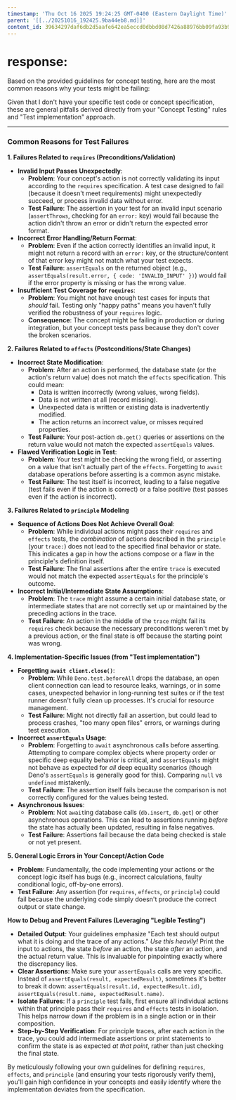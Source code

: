 ```yaml
---
timestamp: 'Thu Oct 16 2025 19:24:25 GMT-0400 (Eastern Daylight Time)'
parent: '[[../20251016_192425.9ba44eb8.md]]'
content_id: 39634297daf6db2d5aafe642ea5eccd0dbbd08d7426a88976bb09fa93b964846
---
```


# response:

Based on the provided guidelines for concept testing, here are the most common reasons why your tests might be failing:

Given that I don't have your specific test code or concept specification, these are general pitfalls derived directly from your "Concept Testing" rules and "Test implementation" approach.

***

### Common Reasons for Test Failures

**1. Failures Related to `requires` (Preconditions/Validation)**

* **Invalid Input Passes Unexpectedly**:
  * **Problem**: Your concept's action is not correctly validating its input according to the `requires` specification. A test case designed to fail (because it doesn't meet requirements) might unexpectedly succeed, or process invalid data without error.
  * **Test Failure**: The assertion in your test for an invalid input scenario (`assertThrows`, checking for an `error:` key) would fail because the action didn't throw an error or didn't return the expected error format.
* **Incorrect Error Handling/Return Format**:
  * **Problem**: Even if the action correctly identifies an invalid input, it might not return a record with an `error:` key, or the structure/content of that error key might not match what your test expects.
  * **Test Failure**: `assertEquals` on the returned object (e.g., `assertEquals(result.error, { code: 'INVALID_INPUT' })`) would fail if the error property is missing or has the wrong value.
* **Insufficient Test Coverage for `requires`**:
  * **Problem**: You might not have enough test cases for inputs that *should* fail. Testing only "happy paths" means you haven't fully verified the robustness of your `requires` logic.
  * **Consequence**: The concept might be failing in production or during integration, but your concept tests pass because they don't cover the broken scenarios.

**2. Failures Related to `effects` (Postconditions/State Changes)**

* **Incorrect State Modification**:
  * **Problem**: After an action is performed, the database state (or the action's return value) does not match the `effects` specification. This could mean:
    * Data is written incorrectly (wrong values, wrong fields).
    * Data is not written at all (record missing).
    * Unexpected data is written or existing data is inadvertently modified.
    * The action returns an incorrect value, or misses required properties.
  * **Test Failure**: Your post-action `db.get()` queries or assertions on the return value would not match the expected `assertEquals` values.
* **Flawed Verification Logic in Test**:
  * **Problem**: Your test might be checking the wrong field, or asserting on a value that isn't actually part of the `effects`. Forgetting to `await` database operations before asserting is a common async mistake.
  * **Test Failure**: The test itself is incorrect, leading to a false negative (test fails even if the action is correct) or a false positive (test passes even if the action is incorrect).

**3. Failures Related to `principle` Modeling**

* **Sequence of Actions Does Not Achieve Overall Goal**:
  * **Problem**: While individual actions might pass their `requires` and `effects` tests, the *combination* of actions described in the `principle` (your `trace:`) does not lead to the specified final behavior or state. This indicates a gap in how the actions compose or a flaw in the principle's definition itself.
  * **Test Failure**: The final assertions after the entire `trace` is executed would not match the expected `assertEquals` for the principle's outcome.
* **Incorrect Initial/Intermediate State Assumptions**:
  * **Problem**: The `trace` might assume a certain initial database state, or intermediate states that are not correctly set up or maintained by the preceding actions in the trace.
  * **Test Failure**: An action in the middle of the `trace` might fail its `requires` check because the necessary preconditions weren't met by a previous action, or the final state is off because the starting point was wrong.

**4. Implementation-Specific Issues (from "Test implementation")**

* **Forgetting `await client.close()`**:
  * **Problem**: While `Deno.test.beforeAll` drops the database, an open client connection can lead to resource leaks, warnings, or in some cases, unexpected behavior in long-running test suites or if the test runner doesn't fully clean up processes. It's crucial for resource management.
  * **Test Failure**: Might not directly fail an assertion, but could lead to process crashes, "too many open files" errors, or warnings during test execution.
* **Incorrect `assertEquals` Usage**:
  * **Problem**: Forgetting to `await` asynchronous calls before asserting. Attempting to compare complex objects where property order or specific deep equality behavior is critical, and `assertEquals` might not behave as expected for *all* deep equality scenarios (though Deno's `assertEquals` is generally good for this). Comparing `null` vs `undefined` mistakenly.
  * **Test Failure**: The assertion itself fails because the comparison is not correctly configured for the values being tested.
* **Asynchronous Issues**:
  * **Problem**: Not `await`ing database calls (`db.insert`, `db.get`) or other asynchronous operations. This can lead to assertions running *before* the state has actually been updated, resulting in false negatives.
  * **Test Failure**: Assertions fail because the data being checked is stale or not yet present.

**5. General Logic Errors in Your Concept/Action Code**

* **Problem**: Fundamentally, the code implementing your actions or the concept logic itself has bugs (e.g., incorrect calculations, faulty conditional logic, off-by-one errors).
* **Test Failure**: Any assertion (for `requires`, `effects`, or `principle`) could fail because the underlying code simply doesn't produce the correct output or state change.

**How to Debug and Prevent Failures (Leveraging "Legible Testing")**

* **Detailed Output**: Your guidelines emphasize "Each test should output what it is doing and the trace of any actions." *Use this heavily!* Print the input to actions, the state *before* an action, the state *after* an action, and the actual return value. This is invaluable for pinpointing exactly where the discrepancy lies.
* **Clear Assertions**: Make sure your `assertEquals` calls are very specific. Instead of `assertEquals(result, expectedResult)`, sometimes it's better to break it down: `assertEquals(result.id, expectedResult.id)`, `assertEquals(result.name, expectedResult.name)`.
* **Isolate Failures**: If a `principle` test fails, first ensure all individual actions within that principle pass their `requires` and `effects` tests in isolation. This helps narrow down if the problem is in a single action or in their composition.
* **Step-by-Step Verification**: For principle traces, after each action in the trace, you could add intermediate assertions or print statements to confirm the state is as expected *at that point*, rather than just checking the final state.

By meticulously following your own guidelines for defining `requires`, `effects`, and `principle` (and ensuring your tests rigorously verify them), you'll gain high confidence in your concepts and easily identify where the implementation deviates from the specification.

